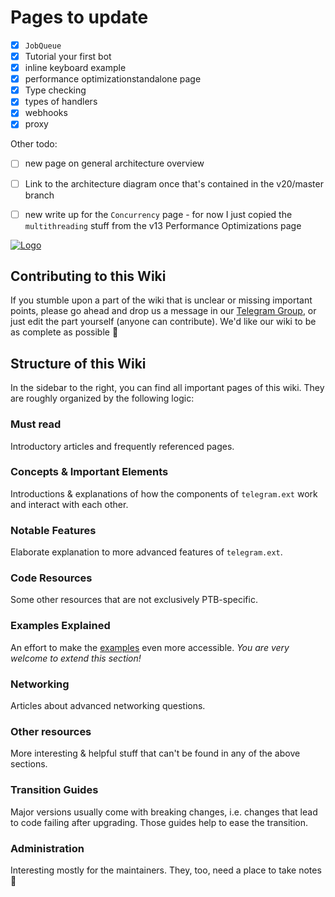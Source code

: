 # Pages to update

- [x] `JobQueue`
- [x] Tutorial your first bot
- [x] inline keyboard example
- [x] performance optimizationstandalone page
- [x] Type checking
- [x] types of handlers
- [x] webhooks
- [x] proxy

Other todo:

- [ ] new page on general architecture overview
- [ ] Link to the architecture diagram once that's contained in the v20/master branch
- [ ] new write up for the `Concurrency` page - for now I just copied the `multithreading` stuff from the v13 Performance Optimizations page


[![Logo](https://github.com/python-telegram-bot/logos/raw/master/logo-text/png/ptb-logo-text_768.png)](https://python-telegram-bot.org/)


## Contributing to this Wiki
If you stumble upon a part of the wiki that is unclear or missing important points, please go ahead and drop us a message in our [Telegram Group](https://t.me/pythontelegrambotgroup), or just edit the part yourself (anyone can contribute). We'd like our wiki to be as complete as possible 🙂

## Structure of this Wiki

In the sidebar to the right, you can find all important pages of this wiki. They are roughly organized by the following logic:

### Must read

Introductory articles and frequently referenced pages.

### Concepts & Important Elements

Introductions & explanations of how the components of `telegram.ext` work and interact with each other.

### Notable Features

Elaborate explanation to more advanced features of `telegram.ext`.

### Code Resources

Some other resources that are not exclusively PTB-specific.

### Examples Explained

An effort to make the [examples](https://github.com/python-telegram-bot/python-telegram-bot/tree/master/examples) even more accessible.
*You are very welcome to extend this section!*

### Networking

Articles about advanced networking questions.

### Other resources

More interesting & helpful stuff that can't be found in any of the above sections.

### Transition Guides

Major versions usually come with breaking changes, i.e. changes that lead to code failing after upgrading. Those guides help to ease the transition.

### Administration

Interesting mostly for the maintainers. They, too, need a place to take notes 🙂